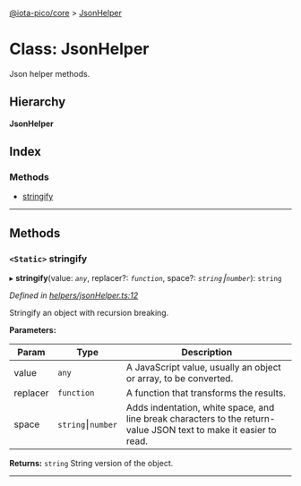 [@iota-pico/core](../README.md) > [JsonHelper](../classes/jsonhelper.md)

# Class: JsonHelper

Json helper methods.

## Hierarchy

**JsonHelper**

## Index

### Methods

* [stringify](jsonhelper.md#stringify)

---

## Methods

<a id="stringify"></a>

### `<Static>` stringify

▸ **stringify**(value: *`any`*, replacer?: *`function`*, space?: *`string`⎮`number`*): `string`

*Defined in [helpers/jsonHelper.ts:12](https://github.com/iota-pico/core/blob/35412fd/src/helpers/jsonHelper.ts#L12)*

Stringify an object with recursion breaking.

**Parameters:**

| Param | Type | Description |
| ------ | ------ | ------ |
| value | `any`   |  A JavaScript value, usually an object or array, to be converted. |
| replacer | `function`   |  A function that transforms the results. |
| space | `string`⎮`number`   |  Adds indentation, white space, and line break characters to the return-value JSON text to make it easier to read. |

**Returns:** `string`
String version of the object.

___

